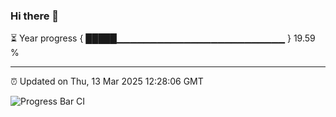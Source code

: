 ### Hi there 👋

⏳ Year progress { █████▁▁▁▁▁▁▁▁▁▁▁▁▁▁▁▁▁▁▁▁▁▁▁▁▁ } 19.59 %

---

⏰ Updated on Thu, 13 Mar 2025 12:28:06 GMT

![Progress Bar CI](https://github.com/liununu/liununu/workflows/Progress%20Bar%20CI/badge.svg)
